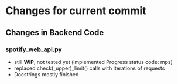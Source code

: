 # Changes for current commit


## Changes in Backend Code


[//]: # (### main_app.py)
   

[//]: # (### music_classes.py)


[//]: # (### database_access.py)


[//]: # (### spotify_access.py)

 
[//]: # (### share_config)


[//]: # (### analysis.py)

[//]: # (### organize_playlist.py)

[//]: # (- method/file to re-/shuffle Playlist -> no more bad Spotify shuffle with only limited number and always the same tracks)

[//]: # (- added &#40;WIP&#41; feature to remove specified tracks)

### spotify_web_api.py
- still **WIP**; not tested yet (implemented Progress status code: mps)
- replaced check(_upper)_limit() calls with iterations of requests
- Docstrings mostly finished

[//]: # (## Changes in Frontend Code)
[//]: # (- minor changes/updates)

[//]: # (### other files)
